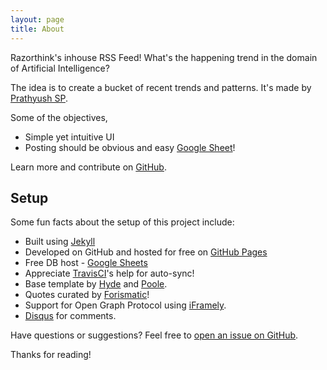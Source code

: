 ```yaml
---
layout: page
title: About
---
```


<p class="message">
  Razorthink's inhouse RSS Feed! What's the happening trend in the domain of Artificial Intelligence?
</p>

The idea is to create a bucket of recent trends and patterns. It's made by [Prathyush SP](https://twitter.com/mdo).

Some of the objectives,

* Simple yet intuitive UI
* Posting should be obvious and easy [Google Sheet](https://docs.google.com/spreadsheets/d/1MVLQO341_zALN4gmkMLMwiC5_ZamJ7DhGiHACmzCpJA)!

Learn more and contribute on [GitHub](https://github.com/poole).

## Setup

Some fun facts about the setup of this project include:

* Built using [Jekyll](http://jekyllrb.com)
* Developed on GitHub and hosted for free on [GitHub Pages](https://pages.github.com)
* Free DB host - [Google Sheets](https://docs.google.com/spreadsheets/d/1MVLQO341_zALN4gmkMLMwiC5_ZamJ7DhGiHACmzCpJA)
* Appreciate [TravisCI](https://travis-ci.org/)'s help for auto-sync! 
* Base template by [Hyde](https://github.com/poole/hyde) and [Poole](https://github.com/poole/poole).
* Quotes curated by [Forismatic](http://forismatic.com)!
* Support for Open Graph Protocol using [iFramely](https://iframely.com/).
* [Disqus](https://disqus.com/) for comments.



Have questions or suggestions? Feel free to [open an issue on GitHub](https://github.com/razorthinksoftware/deepthink-magazine/issues).

Thanks for reading!
